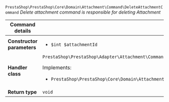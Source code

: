 `PrestaShop\PrestaShop\Core\Domain\Attachment\Command\DeleteAttachmentCommand`
_Delete attachment command is responsible for deleting Attachment_

| Command details            |    |
| -------------------------- | -- |
| **Constructor parameters** | <ul> <li>`$int $attachmentId`</li> </ul> |
| **Handler class**          | `PrestaShop\PrestaShop\Adapter\Attachment\CommandHandler\DeleteAttachmentHandler`  <p> Implements: </p> <ul>  <li>`PrestaShop\PrestaShop\Core\Domain\Attachment\CommandHandler\DeleteAttachmentHandlerInterface`</li>  |
| **Return type** |  `void`  |
